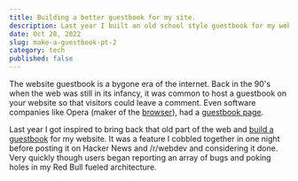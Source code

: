 ```yaml
---
title: Building a better guestbook for my site.
description: Last year I built an old school style guestbook for my website. This year I built it again, taking in all the lessons learned to make it even better.
date: Oct 28, 2022
slug: make-a-guestbook-pt-2
category: tech
published: false
---
```


The website guestbook is a bygone era of the internet. Back in the 90's when the web was still in its infancy, it was common to host a guestbook on your website so that visitors could leave a comment. Even software companies like Opera (maker of the [browser](https://www.opera.com/)), had a [guestbook page](https://web.archive.org/web/19980212095842/http://www.operasoftware.com/guestbook.html).

Last year I got inspired to bring back that old part of the web and [build a guestbook](https://sunny.gg/post/make-a-guestbook) for my website. It was a feature I cobbled together in one night before posting it on Hacker News and /r/webdev and considering it done. Very quickly though users began reporting an array of bugs and poking holes in my Red Bull fueled architecture.
